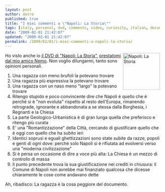 ```yaml
---
layout: post
author: detro
published: true
title: "I miei commenti a \"Napoli: La Storia\""
tags: [italy, personal, dvd, comments, video, curiosity, italian, document, naples, history]
date: "2009-02-01 21:42:07"
updated: "2009-02-01 21:42:07"
permalink: /2009/02/01/i-miei-commenti-a-napoli-la-storia/
---
```


<img src="http://www.pixel06.org/articoli/wp-content/uploads/2008/10/front-napoli-la-storia-smal.jpg" alt="Napoli: La Storia" align="right" width="120" />Ho visto anche io <a href="http://blog.neminis.org/napoli/napoli-la-storia/">il DVD di "Napoli: La Storia"</a>, <a href="http://blog.neminis.org/napoli/napoli-la-storia/">prestatomi dal mio amico Nemo</a>.
Non voglio dilungarmi, tanto sono opinioni personali.

<ol>
	<li>Una ragazza con meno brufoli la potevano trovare</li>
	<li>Una ragazza più espressiva la potevano trovare</li>
<li>Una ragazza con un naso meno "largo" la potevano trovare</li>
	<li>Ritengo stupido e poco convincente dire che Napoli è quello che è perché si è "non evoluta" rispetto al resto dell'Europa, rimanendo retrograde, ignorante e abbandonata a se stessa dalla Borghesia, i Regnanti e la Chiesa</li>
	<li>La parte Geologico-Urbanistica è di gran lunga quella che preferisco e ritengo più curata</li>
	<li>E' una "Romantizzazione" della Città, cercando di giustificare quello che è oggi con quello che ha subito ieri</li>
	<li>Identici soprusi e eguali ghettizzazioni sono state subite da razze, popoli e genti di ogni dove: perché solo Napoli si è rifiutata ad evolversi verso una "moderna civilizzazione"</li>
	<li>Si è persa un occasione di dire a voce più alta: La Chiesa è un mezzo di controllo di massa</li>
	<li>Il punto precedente trova la sua giustificazione nei crediti in chiusura: il Comune di Napoli non avrebbe mai finanziato qualcosa che dicesse chiaramente le cose come andavano dette</li>
</ol>

Ah, ribadisco: La ragazza è la cosa peggiore del documento.
